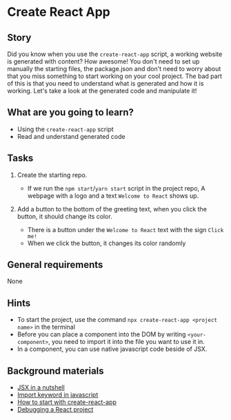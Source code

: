 # Create React App

## Story

Did you know when you use the `create-react-app` script, a working website is generated with content?
How awesome!
You don't need to set up manually the starting files, the package.json and don't need to worry about that you miss something to start working on your cool project.
The bad part of this is that you need to understand what is generated and how it is working.
Let's take a look at the generated code and manipulate it!

## What are you going to learn?

- Using the `create-react-app` script
- Read and understand generated code

## Tasks

1. Create the starting repo.
    - If we run the `npm start`/`yarn start` script in the project repo, A webpage with a logo and a text `Welcome to React` shows up.

2. Add a button to the bottom of the greeting text, when you click the button, it should change its color.
    - There is a button under the `Welcome to React` text with the sign `Click me!`
    - When we click the button, it changes its color randomly

## General requirements

None

## Hints

- To start the project, use the command `npx create-react-app <project name>` in the terminal
- Before you can place a component into the DOM by writing `<your-component>`, you need to import it into the file you want to use it in.
- In a component, you can use native javascript code beside of JSX.

## Background materials

- <i class="far fa-exclamation"></i> [JSX in a nutshell](https://reactjs.org/docs/jsx-in-depth.html)
- <i class="far fa-exclamation"></i> [Import keyword in javascript](https://developer.mozilla.org/en-US/docs/Web/JavaScript/Reference/Statements/import)
- <i class="far fa-exclamation"></i> [How to start with create-react-app](https://www.codecademy.com/articles/how-to-create-a-react-app)
- <i class="far fa-book-open"></i> [Debugging a React project](https://blog.logrocket.com/debug-react-applications-with-the-new-react-devtools/)
